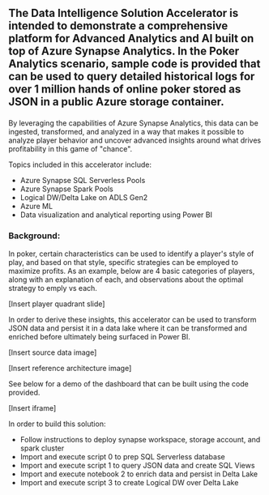 ## The Data Intelligence Solution Accelerator is intended to demonstrate a comprehensive platform for Advanced Analytics and AI built on top of Azure Synapse Analytics. In the Poker Analytics scenario, sample code is provided that can be used to query detailed historical logs for over 1 million hands of online poker stored as JSON in a public Azure storage container.<p>
 
By leveraging the capabilities of Azure Synapse Analytics, this data can be ingested, transformed, and analyzed in a way that makes it possible to analyze player behavior and uncover advanced insights around what drives profitability in this game of "chance".

Topics included in this accelerator include:
  * Azure Synapse SQL Serverless Pools
  * Azure Synapse Spark Pools
  * Logical DW/Delta Lake on ADLS Gen2
  * Azure ML
  * Data visualization and analytical reporting using Power BI
 
 ### Background:
 In poker, certain characteristics can be used to identify a player's style of play, and based on that style, specific strategies can be employed to maximize profits. As an example, below are 4 basic categories of players, along with an explanation of each, and observations about the optimal strategy to emply vs each.
 
 [Insert player quadrant slide]
 
 In order to derive these insights, this accelerator can be used to transform JSON data and persist it in a data lake where it can be transformed and enriched before ultimately being surfaced in Power BI.
 
 [Insert source data image]
 
 [Insert reference architecture image]
 
 See below for a demo of the dashboard that can be built using the code provided.
 
 [Insert iframe]
 
 In order to build this solution:
 
 * Follow instructions to deploy synapse workspace, storage account, and spark cluster
 * Import and execute script 0 to prep SQL Serverless database
 * Import and execute script 1 to query JSON data and create SQL Views
 * Import and execute notebook 2 to enrich data and persist in Delta Lake
 * Import and execute script 3 to create Logical DW over Delta Lake
